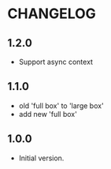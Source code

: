# CHANGELOG

## 1.2.0

- Support async context

## 1.1.0

- old 'full box' to 'large box'
- add new 'full box'

## 1.0.0

- Initial version.
